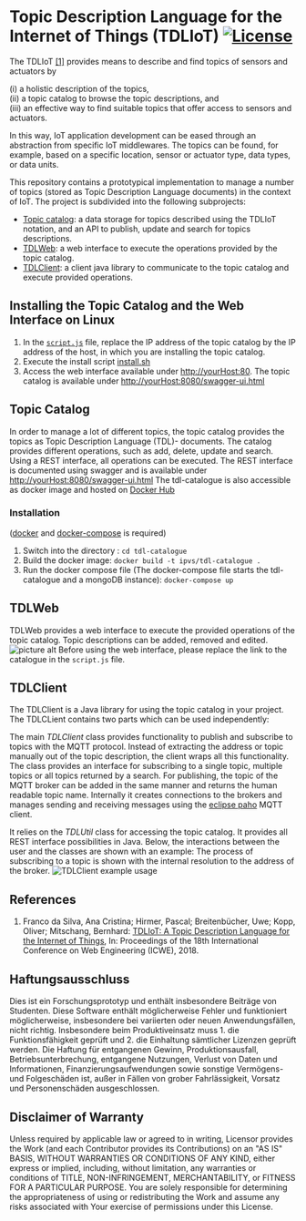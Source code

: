 # Topic Description Language for the Internet of Things (TDLIoT) [![License](https://img.shields.io/badge/License-Apache%202.0-blue.svg)](https://opensource.org/licenses/Apache-2.0)

The TDLIoT [[1]](#references) provides means to describe and find topics of sensors and actuators by 
 
 (i) a holistic description of the topics,  
 (ii) a topic catalog to browse the topic descriptions, and  
 (iii) an effective way to find suitable topics that offer access to sensors and actuators. 
 
In this way, IoT application development can be eased through an abstraction from specific IoT middlewares. 
The topics can be found, for example, based on a specific location, sensor or actuator type, data types, or data units. 

This repository contains a prototypical implementation to manage a number of topics (stored as Topic Description Language documents) in the context of IoT.
The project is subdivided into the following subprojects:  

* [Topic catalog](topic-catalogue): a data storage for topics described using the TDLIoT notation, and an API to publish, update and search for topics descriptions.
* [TDLWeb](TDLWeb): a web interface to execute the operations provided by the topic catalog.
* [TDLClient](TDLClient): a client java library to communicate to the topic catalog and execute provided operations. 

## Installing the Topic Catalog and the Web Interface on Linux

1. In the [```script.js```](TDLWeb/WebContent/lib/js/script.js) file, replace the IP address of the topic catalog by the IP address of the host, in which you are installing the topic catalog.  
2. Execute the install script [install.sh](install.sh)
3. Access the web interface available under  [http://yourHost:80](http://yourHost:80). 
The topic catalog is available under [http://yourHost:8080/swagger-ui.html](http://yourHost:8080/swagger-ui.html)

## Topic Catalog
In order to manage a lot of different topics, the topic catalog provides the topics as Topic Description Language (TDL)- documents. The catalog provides different operations, such as add, delete, update and search. Using a REST interface, all operations can be executed. 
The REST interface is documented using swagger and is available under [http://yourHost:8080/swagger-ui.html](http://yourHost:8080/swagger-ui.html)
The tdl-catalogue is also accessible as docker image and hosted on [Docker Hub](https://hub.docker.com/r/ipvs/tdl-catalogue/)
### Installation 
([docker](https://www.docker.com/) and [docker-compose](https://docs.docker.com/compose/) is required)
1. Switch into the directory :
```cd tdl-catalogue```
2. Build the docker image:
```docker build -t ipvs/tdl-catalogue .```
3. Run the docker compose file (The docker-compose file starts the tdl-catalogue and a mongoDB instance):
```docker-compose up```

## TDLWeb
TDLWeb provides a web interface to execute the provided operations of the topic catalog. Topic descriptions can be added, removed and edited.
![picture alt](https://raw.githubusercontent.com/IPVS-AS/TDLIoT/master/TDLWeb/screenshot.png)
Before using the web interface, please replace the link to the catalogue in the ```script.js``` file.

## TDLClient
The TDLClient is a Java library for using the topic catalog in your project. 
The TDLCLient contains two parts which can be used independently: 


The main *TDLClient* class provides functionality to publish and subscribe to topics with the MQTT protocol. 
Instead of extracting the address or topic manually out of the topic description, the client wraps all this functionality. 
The class provides an interface for subscribing to a single topic, multiple topics or all topics returned by a search. 
For publishing, the topic of the MQTT broker can be added in the same manner and returns the human readable topic name.
Internally it creates connections to the brokers and manages sending and receiving messages using the [eclipse paho](https://www.eclipse.org/paho/) MQTT client.


It relies on the *TDLUtil* class for accessing the topic catalog. 
It provides all REST interface possibilities in Java. 
Below, the interactions between the user and the classes are shown with an example:
The process of subscribing to a topic is shown with the internal resolution to the address of the broker. 
![TDLClient example usage](https://raw.githubusercontent.com/IPVS-AS/TDLIoT/master/TDLClient-example.png)

## References

1. Franco da Silva, Ana Cristina; Hirmer, Pascal; Breitenbücher, Uwe; Kopp, Oliver; Mitschang, Bernhard: [TDLIoT: A Topic Description Language for the Internet of Things](https://link.springer.com/chapter/10.1007/978-3-319-91662-0_27), In: Proceedings of the 18th International Conference on Web Engineering (ICWE), 2018.

## Haftungsausschluss

Dies ist ein Forschungsprototyp und enthält insbesondere Beiträge von Studenten.
Diese Software enthält möglicherweise Fehler und funktioniert möglicherweise, insbesondere bei variierten oder neuen Anwendungsfällen, nicht richtig.
Insbesondere beim Produktiveinsatz muss 1. die Funktionsfähigkeit geprüft und 2. die Einhaltung sämtlicher Lizenzen geprüft werden.
Die Haftung für entgangenen Gewinn, Produktionsausfall, Betriebsunterbrechung, entgangene Nutzungen, Verlust von Daten und Informationen, Finanzierungsaufwendungen sowie sonstige Vermögens- und Folgeschäden ist, außer in Fällen von grober Fahrlässigkeit, Vorsatz und Personenschäden ausgeschlossen.

## Disclaimer of Warranty

Unless required by applicable law or agreed to in writing, Licensor provides the Work (and each Contributor
provides its Contributions) on an "AS IS" BASIS, WITHOUT WARRANTIES OR CONDITIONS OF ANY KIND, either express
or implied, including, without limitation, any warranties or conditions of TITLE, NON-INFRINGEMENT,
MERCHANTABILITY, or FITNESS FOR A PARTICULAR PURPOSE. You are solely responsible for determining the
appropriateness of using or redistributing the Work and assume any risks associated with Your exercise of
permissions under this License.